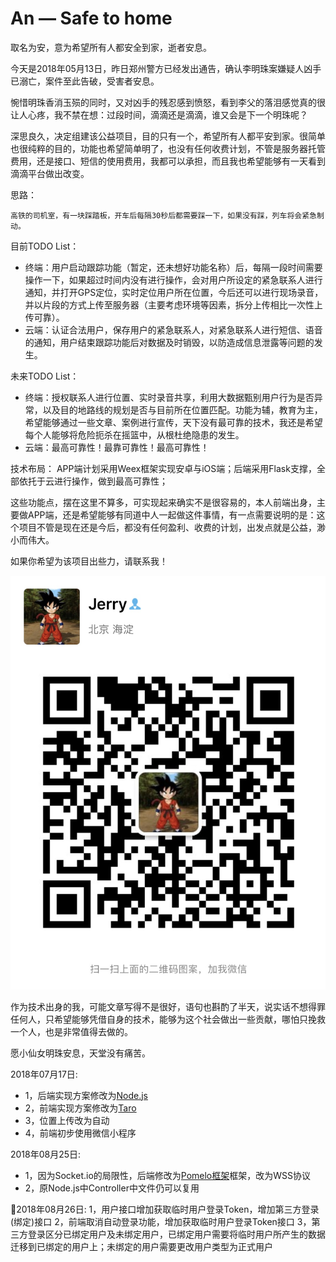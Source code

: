# An — Safe to home

取名为安，意为希望所有人都安全到家，逝者安息。

今天是2018年05月13日，昨日郑州警方已经发出通告，确认李明珠案嫌疑人凶手已溺亡，案件至此告破，受害者安息。

惋惜明珠香消玉殒的同时，又对凶手的残忍感到愤怒，看到李父的落泪感觉真的很让人心疼，我不禁在想：过段时间，滴滴还是滴滴，谁又会是下一个明珠呢？

深思良久，决定组建该公益项目，目的只有一个，希望所有人都平安到家。很简单也很纯粹的目的，功能也希望简单明了，也没有任何收费计划，不管是服务器托管费用，还是接口、短信的使用费用，我都可以承担，而且我也希望能够有一天看到滴滴平台做出改变。

思路：
```
高铁的司机室，有一块踩踏板，开车后每隔30秒后都需要踩一下，如果没有踩，列车将会紧急制动。
```

目前TODO List：
- 终端：用户启动跟踪功能（暂定，还未想好功能名称）后，每隔一段时间需要操作一下，如果超过时间内没有进行操作，会对用户所设定的紧急联系人进行通知，并打开GPS定位，实时定位用户所在位置，今后还可以进行现场录音，并以片段的方式上传至服务器（主要考虑环境等因素，拆分上传相比一次性上传可靠）。
- 云端：认证合法用户，保存用户的紧急联系人，对紧急联系人进行短信、语音的通知，用户结束跟踪功能后对数据及时销毁，以防造成信息泄露等问题的发生。

未来TODO List：
- 终端：授权联系人进行位置、实时录音共享，利用大数据甄别用户行为是否异常，以及目的地路线的规划是否与目前所在位置匹配。功能为辅，教育为主，希望能够通过一些文章、案例进行宣传，天下没有最可靠的技术，我还是希望每个人能够将危险扼杀在摇篮中，从根杜绝隐患的发生。
- 云端：最高可靠性！最靠可靠性！最高可靠性！

技术布局：
APP端计划采用Weex框架实现安卓与iOS端；后端采用Flask支撑，全部依托于云进行操作，做到最高可靠性；

这些功能点，摆在这里不算多，可实现起来确实不是很容易的，本人前端出身，主要做APP端，还是希望能够有同道中人一起做这件事情，有一点需要说明的是：这个项目不管是现在还是今后，都没有任何盈利、收费的计划，出发点就是公益，渺小而伟大。

如果你希望为该项目出些力，请联系我！
<p align="center">
<img src="https://raw.githubusercontent.com/JerrySir/An/master/ContactMe.jpg" alt="Wechat QR code" title="Wechat QR code"/></a>
</p>

作为技术出身的我，可能文章写得不是很好，语句也斟酌了半天，说实话不想得罪任何人，只希望能够凭借自身的技术，能够为这个社会做出一些贡献，哪怕只挽救一个人，也是非常值得去做的。

愿小仙女明珠安息，天堂没有痛苦。

2018年07月17日:
- 1，后端实现方案修改为[Node.js](https://github.com/nodejs/node)
- 2，前端实现方案修改为[Taro](https://github.com/NervJS/taro)
- 3，位置上传改为自动
- 4，前端初步使用微信小程序

2018年08月25日:
- 1，因为Socket.io的局限性，后端修改为[Pomelo框架](https://github.com/NetEase/pomelo)框架，改为WSS协议
- 2，原Node.js中Controller中文件仍可以复用

2018年08月26日:
1，用户接口增加获取临时用户登录Token，增加第三方登录(绑定)接口
2，前端取消自动登录功能，增加获取临时用户登录Token接口
3，第三方登录区分已绑定用户及未绑定用户，已绑定用户需要将临时用户所产生的数据迁移到已绑定的用户上；未绑定的用户需要更改用户类型为正式用户
